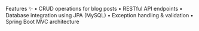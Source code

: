 Features ✨
	•	CRUD operations for blog posts
	•	RESTful API endpoints
	•	Database integration using JPA (MySQL)
	•	Exception handling & validation
	•	Spring Boot MVC architecture
